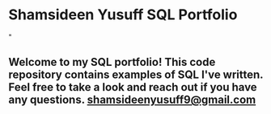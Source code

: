 # Shamsideen Yusuff SQL Portfolio

"
## Welcome to my SQL portfolio! This code repository contains examples of SQL I've written. Feel free to take a look and reach out if you have any questions. shamsideenyusuff9@gmail.com

